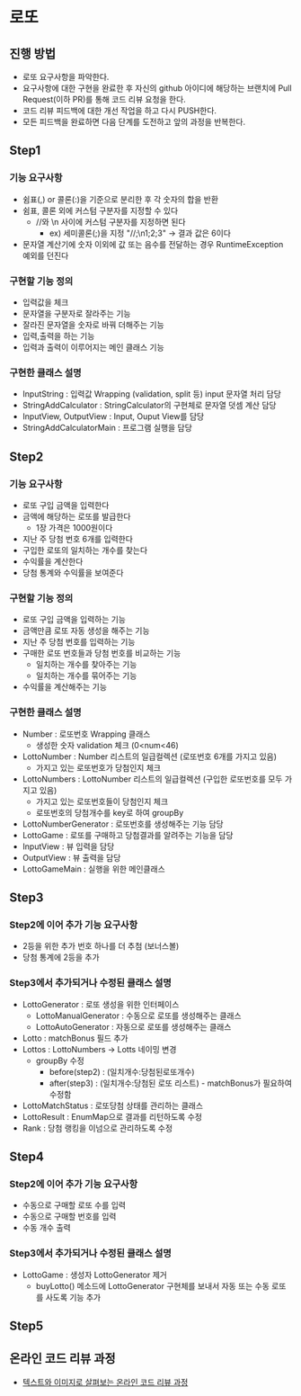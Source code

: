 # 로또
## 진행 방법
* 로또 요구사항을 파악한다.
* 요구사항에 대한 구현을 완료한 후 자신의 github 아이디에 해당하는 브랜치에 Pull Request(이하 PR)를 통해 코드 리뷰 요청을 한다.
* 코드 리뷰 피드백에 대한 개선 작업을 하고 다시 PUSH한다.
* 모든 피드백을 완료하면 다음 단계를 도전하고 앞의 과정을 반복한다.

## Step1
### 기능 요구사항
+ 쉼표(,) or 콜론(:)을 기준으로 분리한 후 각 숫자의 합을 반환
+ 쉼표, 콜론 외에 커스텀 구분자를 지정할 수 있다
    + //와 \n 사이에 커스텀 구분자를 지정하면 된다
        + ex) 세미콜론(;)을 지정 "//;\n1;2;3" -> 결과 값은 6이다
+ 문자열 계산기에 숫자 이외에 값 또는 음수를 전달하는 경우 RuntimeException 예외를 던진다

### 구현할 기능 정의
+ 입력값을 체크
+ 문자열을 구분자로 잘라주는 기능
+ 잘라진 문자열을 숫자로 바꿔 더해주는 기능
+ 입력,출력을 하는 기능 
+ 입력과 출력이 이루어지는 메인 클래스 기능

### 구현한 클래스 설명
+ InputString : 입력값 Wrapping (validation, split 등) input 문자열 처리 담당
+ StringAddCalculator : StringCalculator의 구현체로 문자열 덧셈 계산 담당
+ InputView, OutputView : Input, Ouput View를 담당
+ StringAddCalculatorMain : 프로그램 실행을 담당 

## Step2
### 기능 요구사항
+ 로또 구입 금액을 입력한다
+ 금액에 해당하는 로또를 발급한다
    + 1장 가격은 1000원이다
+ 지난 주 당첨 번호 6개를 입력한다
+ 구입한 로또의 일치하는 개수를 찾는다
+ 수익률을 계산한다
+ 당첨 통계와 수익률을 보여준다

### 구현할 기능 정의
+ 로또 구입 금액을 입력하는 기능
+ 금액만큼 로또 자동 생성을 해주는 기능
+ 지난 주 당첨 번호를 입력하는 기능
+ 구매한 로또 번호들과 당첨 번호를 비교하는 기능
    + 일치하는 개수를 찾아주는 기능
    + 일치하는 개수를 묶어주는 기능
+ 수익률을 계산해주는 기능

### 구현한 클래스 설명
+ Number : 로또번호 Wrapping 클래스
    + 생성한 숫자 validation 체크 (0<num<46)
+ LottoNumber : Number 리스트의 일급컬렉션 (로또번호 6개를 가지고 있음)
    + 가지고 있는 로또번호가 당첨인지 체크
+ LottoNumbers : LottoNumber 리스트의 일급컬렉션 (구입한 로또번호를 모두 가지고 있음)
    + 가지고 있는 로또번호들이 당첨인지 체크
    + 로또번호의 당첨개수를 key로 하여 groupBy
+ LottoNumberGenerator : 로또번호를 생성해주는 기능 담당
+ LottoGame : 로또를 구매하고 당첨결과를 알려주는 기능을 담당
+ InputView : 뷰 입력을 담당
+ OutputView : 뷰 출력을 담당
+ LottoGameMain : 실행을 위한 메인클래스 

## Step3
### Step2에 이어 추가 기능 요구사항
+ 2등을 위한 추가 번호 하나를 더 추첨 (보너스볼)
+ 당첨 통계에 2등을 추가

### Step3에서 추가되거나 수정된 클래스 설명
+ LottoGenerator : 로또 생성을 위한 인터페이스
    + LottoManualGenerator : 수동으로 로또를 생성해주는 클래스 
    + LottoAutoGenerator : 자동으로 로또를 생성해주는 클래스
+ Lotto : matchBonus 필드 추가
+ Lottos : LottoNumbers -> Lotts 네이밍 변경
    + groupBy 수정 
        + before(step2) : (일치개수:당첨된로또개수)
        + after(step3) : (일치개수:당첨된 로또 리스트) - matchBonus가 필요하여 수정함
+ LottoMatchStatus : 로또당첨 상태를 관리하는 클래스
+ LottoResult : EnumMap으로 결과를 리턴하도록 수정
+ Rank : 당첨 랭킹을 이넘으로 관리하도록 수정

## Step4
### Step2에 이어 추가 기능 요구사항
+ 수동으로 구매할 로또 수를 입력
+ 수동으로 구매할 번호를 입력
+ 수동 개수 출력

### Step3에서 추가되거나 수정된 클래스 설명
+ LottoGame : 생성자 LottoGenerator 제거 
    + buyLotto() 메소드에 LottoGenerator 구현체를 보내서 자동 또는 수동 로또를 사도록 기능 추가

## Step5

## 온라인 코드 리뷰 과정
* [텍스트와 이미지로 살펴보는 온라인 코드 리뷰 과정](https://github.com/next-step/nextstep-docs/tree/master/codereview)